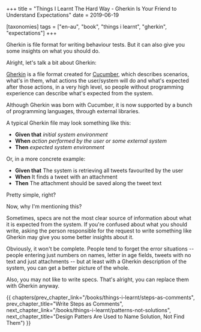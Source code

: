 +++
title = "Things I Learnt The Hard Way - Gherkin Is Your Friend to Understand Expectations"
date = 2019-06-19

[taxonomies]
tags = ["en-au", "book", "things i learnt", "gherkin", "expectations"]
+++

Gherkin is file format for writing behaviour tests. But it can also give you
some insights on what you should do.

<!-- more -->

Alright, let's talk a bit about Gherkin:

[Gherkin](https://en.wikipedia.org/wiki/Cucumber_(software)#Gherkin_language)
is a file format created for [Cucumber](https://en.wikipedia.org/wiki/Cucumber_(software)),
which describes scenarios, what's in them, what actions the user/system will
do and what's expected after those actions, in a very high level, so people
without programming experience can describe what's expected from the system.

Although Gherkin was born with Cucumber, it is now supported by a bunch of
programming languages, through external libraries.

A typical Gherkin file may look something like this:

* **Given that** _initial system environment_
* **When** _action performed by the user or some external system_
* **Then** _expected system environment_

Or, in a more concrete example:

* **Given that** The system is retrieving all tweets favourited by the user
* **When** It finds a tweet with an attachment
* **Then** The attachment should be saved along the tweet text

Pretty simple, right?

Now, why I'm mentioning this?

Sometimes, specs are not the most clear source of information about what it is
expected from the system. If you're confused about what you should write,
asking the person responsible for the request to write something like Gherkin
may give you some better insights about it.

Obviously, it won't be complete. People tend to forget the error situations --
people entering just numbers on names, letter in age fields, tweets with no
text and just attachments -- but at least with a Gherkin description of the
system, you can get a better picture of the whole.

Also, you may not like to write specs. That's alright, you can replace them
with Gherkin anyway.

{{ chapters(prev_chapter_link="/books/things-i-learnt/steps-as-comments", prev_chapter_title="Write Steps as Comments", next_chapter_link="/books/things-i-learnt/patterns-not-solutions", next_chapter_title="Design Patters Are Used to Name Solution, Not Find Them") }}
